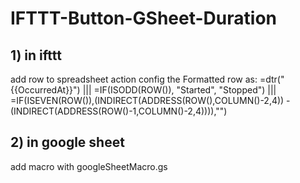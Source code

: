 # IFTTT-Button-GSheet-Duration

## 1) in ifttt 
add row to spreadsheet action
config the Formatted row
as:
=dtr("{{OccurredAt}}") ||| =IF(ISODD(ROW()), "Started", "Stopped") ||| =IF(ISEVEN(ROW()),(INDIRECT(ADDRESS(ROW(),COLUMN()-2,4)) - (INDIRECT(ADDRESS(ROW()-1,COLUMN()-2,4)))),"")

## 2) in google sheet

add macro with googleSheetMacro.gs 

